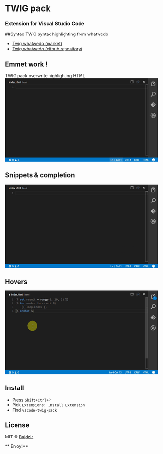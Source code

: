 # TWIG pack
### Extension for Visual Studio Code

##Syntax 
TWIG syntax highlighting from whatwedo
* [Twig whatwedo (market)](https://marketplace.visualstudio.com/items?itemName=whatwedo.twig)
* [Twig whatwedo (github repository)](https://github.com/whatwedo/vscode-twig/)

## Emmet work !
TWIG pack overwrite highlighting HTML
![emmet](https://github.com/Bajdzis/vscode-twig-pack/raw/master/readme/emmet.gif)

## Snippets & completion
![Snippets](https://github.com/Bajdzis/vscode-twig-pack/raw/master/readme/snippet.gif)

## Hovers
![Hovers](https://github.com/Bajdzis/vscode-twig-pack/raw/master/readme/hover.gif)

## Install
* Press `Shift+Ctrl+P` 
* Pick `Extensions: Install Extension`
* Find `vscode-twig-pack`
 
## License
MIT © [Bajdzis](https://github.com/Bajdzis)

** Enjoy!**
